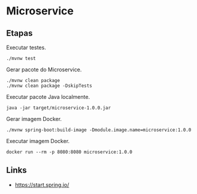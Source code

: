 
# Microservice

## Etapas

Executar testes.

```
./mvnw test
```

Gerar pacote do Microservice.

```
./mvnw clean package
./mvnw clean package -DskipTests
```

Executar pacote Java localmente.

```
java -jar target/microservice-1.0.0.jar
```

Gerar imagem Docker.

```
./mvnw spring-boot:build-image -Dmodule.image.name=microservice:1.0.0
```

Executar imagem Docker.

```
docker run --rm -p 8080:8080 microservice:1.0.0
```

## Links

- https://start.spring.io/
